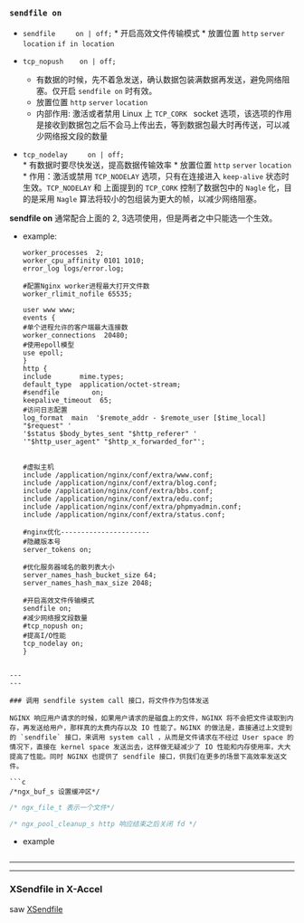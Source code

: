## 

### `sendfile on`


* `sendfile 	on | off;` 
       * 开启高效文件传输模式
       * 放置位置 `http` `server` 	`location` `if in location`

 * `tcp_nopush	  on | off;` 
      * 有数据的时候，先不着急发送，确认数据包装满数据再发送，避免网络阻塞。仅开启 `sendfile on` 时有效。
      * 放置位置 `http` `server` `location`
      * 内部作用: 激活或者禁用 Linux 上 `TCP_CORK ` socket 选项，该选项的作用是接收到数据包之后不会马上传出去，等到数据包最大时再传送，可以减少网络报文段的数量

 * `tcp_nodelay		on | off;`  
       * 有数据时要尽快发送，提高数据传输效率
       * 放置位置 `http` `server` `location`
       * 作用：激活或禁用 `TCP_NODELAY` 选项，只有在连接进入 `keep-alive` 状态时生效。`TCP_NODELAY` 和 上面提到的 `TCP_CORK` 控制了数据包中的 `Nagle` 化，目的是采用 `Nagle` 算法将较小的包组装为更大的帧，以减少网络阻塞。


**sendfile on** 通常配合上面的 2, 3选项使用，但是两者之中只能选一个生效。

  * example:
      ```nginx
      worker_processes  2;
      worker_cpu_affinity 0101 1010;
      error_log logs/error.log;

      #配置Nginx worker进程最大打开文件数
      worker_rlimit_nofile 65535;

      user www www;
      events {
      #单个进程允许的客户端最大连接数
      worker_connections  20480;
      #使用epoll模型
      use epoll;
      }
      http {
      include       mime.types;
      default_type  application/octet-stream;
      #sendfile        on;
      keepalive_timeout  65;
      #访问日志配置
      log_format  main  '$remote_addr - $remote_user [$time_local] "$request" '
      '$status $body_bytes_sent "$http_referer" '
      '"$http_user_agent" "$http_x_forwarded_for"';


      #虚拟主机
      include /application/nginx/conf/extra/www.conf;
      include /application/nginx/conf/extra/blog.conf;
      include /application/nginx/conf/extra/bbs.conf;
      include /application/nginx/conf/extra/edu.conf;
      include /application/nginx/conf/extra/phpmyadmin.conf;
      include /application/nginx/conf/extra/status.conf;
      
      #nginx优化----------------------
      #隐藏版本号
      server_tokens on;
      
      #优化服务器域名的散列表大小 
      server_names_hash_bucket_size 64;
      server_names_hash_max_size 2048;
      
      #开启高效文件传输模式
      sendfile on;
      #减少网络报文段数量
      #tcp_nopush on;
      #提高I/O性能
      tcp_nodelay on;
      }  
   ```

---
---

### 调用 sendfile system call 接口，将文件作为包体发送

NGINX 响应用户请求的时候，如果用户请求的是磁盘上的文件，NGINX 将不会把文件读取到内存，再发送给用户，那样真的太费内存以及 IO 性能了。NGINX 的做法是，直接通过上文提到的 `sendfile` 接口，来调用 system call ，从而是文件请求在不经过 User space 的情况下，直接在 kernel space 发送出去，这样做无疑减少了 IO 性能和内存使用率，大大提高了性能。同时 NGINX 也提供了 sendfile 接口，供我们在更多的场景下高效率发送文件。

```c
/*ngx_buf_s 设置缓冲区*/
```

```c
/* ngx_file_t 表示一个文件*/
```

```c
/* ngx_pool_cleanup_s http 响应结束之后关闭 fd */
```

* example

```c
```

---
---


### XSendfile in X-Accel

saw [XSendfile](https://www.nginx.com/resources/wiki/start/topics/examples/xsendfile/)
